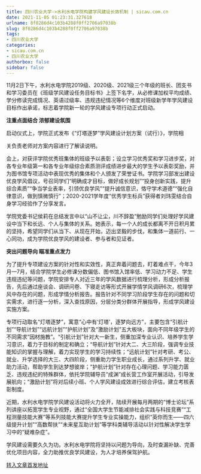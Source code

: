 ```yaml
---
title: 四川农业大学->水利水电学院构建学风建设长效机制 | sicau.com.cn
date: 2021-11-05 01:23:31.327618
urlname: 8f0286d4c103b4288f0ff2706a97038b
slug: 8f0286d4c103b4288f0ff2706a97038b
tags: 
- 四川农业大学
categories:
- sicau.com.cn
- 四川农业大学
authorbox: false
sidebar: false
---
```

11月2日下午，水利水电学院2019级、2020级、2021级三个年级的班长、团支书和学习委员在《班级学风建设任务目标书》上签下名字，从必修课加权平均成绩、学分修读完成情况、英语过级率、违规违纪情况等6个维度对班级新学年学风建设目标作出承诺，标志着学院新一轮的学风建设专项行动正式启动。

**注重点面结合 浓郁建设氛围**

启动仪式上，学院正式发布《“灯塔逐梦”学风建设计划方案（试行）》，学院相
<!--more-->
关负责老师对方案内容进行了解读说明。

会上，对获评学院优秀班集体的班级予以表彰；设立学习优秀奖和学习进步奖，对各专业年级第一和各专业年级综合素质测评成绩进步最大的学生予以表彰奖励，并为图书馆专项活动中表现优秀的集体和个人颁发了荣誉证书。学院学习部发出建设优良学风倡议，号召同学们“明确成才目标，做好成长规划”“投身创新实践，提升综合素质”“争当学业表率，引领优良学风”“提升诚信意识，恪守学术道德”“强化自律意识，做到慎微慎行”；2020-2021学年度“优秀学生标兵”获得者刘玮雯结合自身学习经验作了分享发言。

学院党委书记侯莉在总结发言中以“山不让尘，川不辞盈”勉励同学们处理好学风建设中当下和长远、个人与集体的关系。她表示，每一个人的成长都离不开日积月累的坚持，希望同学们从当下、从现在开始，迈出坚毅的步伐，和集体一道前行、一心同功，成为学院优良学风的建设者、参与者和见证者。

**突出问题导向 瞄准重点发力**

为了提升专项建设方案的针对性和实效性，真正奔着问题去，盯着难点干，今年3月—7月，结合学院学生必修课分数偏低、图书馆入馆率低、学习动力不足、学生违规违纪等问题，学院安排专人对近三年的学风数据进行梳理分析，形成分析报告，先后通过座谈会、调研问卷、下寝走访等形式开展学情学风调研6次，梳理学风中存在的问题，形成学情分析报告。报告针对不同学习阶段学生存在的问题和切实需求，进行逐一分析，深入查找原因，分层分类分群体开展指导，形成学风建设实施方案。

专项行动取名“灯塔逐梦”，寓意“心中有‘灯塔’，逐梦向远方”，主要包含“引航计划”“导航计划”“远航计划”“护航计划”及“激励计划”五大板块，面向不同年级学生的不同需求“因材施教”。“引航计划”针对大一新生，侧重加深专业认识、培养学生学习意识，着力于目标的制定和确立；“导航计划”针对大二、大三阶段，强调专业技能知识的掌握与理解，着力实现学生的学习持续性；“远航计划”针对考研、考公、就业、升学选择的大三、大四阶段，侧重助力学生职业成长，通过系列升学、就业助力活动，帮助学生到达梦想彼岸；“护航计划”针对存在心理问题、学习能力匮乏、违规违纪的特殊群体，依托学院辅导员“成渊”成长营工作室开展活动，引导发展航向；“激励计划”将对后续小班、个人学风建设成效进行综合评估，建立考核表彰制度。

近期，水利水电学院学风建设活动将火力全开，陆续开展每月两期的“博士论坛”系列讲座以拓宽学生专业视野，通过“全国大学生节能减排社会实践与科技竞赛”“工程测量技能大赛”等系列技能大赛提升学生专业实操能力，组织“英你而生——四六级提升计划”“高数帮扶”“未来星互助计划”等学科类辅导活动以针对性解决学生学习中的“疑难杂症”。

学风建设需要久久为功。水利水电学院将坚持以问题为导向，及时查漏补缺、完善优化项目内容，全力助推优良学风建设，为人才培养保驾护航。



[转入文章首发地址](https://news.sicau.edu.cn/info/1078/65256.htm)
